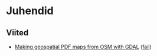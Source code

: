 # Juhendid

## Viited
- [Making geospatial PDF maps from OSM with GDAL](http://latuviitta.org/documents/Geospatial_PDF_maps_from_OSM_with_GDAL.pdf) ([fail](https://github.com/tormi/KOV/blob/master/juhendid/Geospatial_PDF_maps_from_OSM_with_GDAL.pdf))
